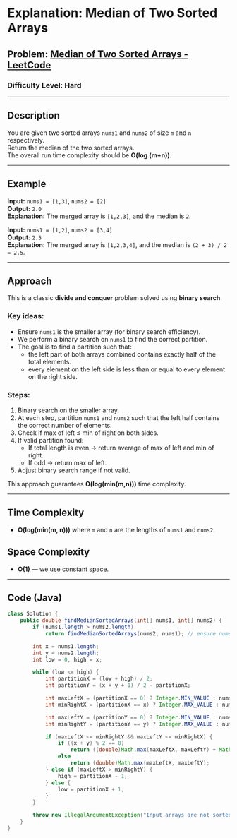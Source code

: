 # **Explanation: Median of Two Sorted Arrays**

## **Problem:** [Median of Two Sorted Arrays - LeetCode](https://leetcode.com/problems/median-of-two-sorted-arrays/)

### **Difficulty Level:** Hard

---

## **Description**  
You are given two sorted arrays `nums1` and `nums2` of size `m` and `n` respectively.  
Return the median of the two sorted arrays.  
The overall run time complexity should be **O(log (m+n))**.

---

## **Example**

**Input:** `nums1 = [1,3]`, `nums2 = [2]`  
**Output:** `2.0`  
**Explanation:** The merged array is `[1,2,3]`, and the median is `2`.

**Input:** `nums1 = [1,2]`, `nums2 = [3,4]`  
**Output:** `2.5`  
**Explanation:** The merged array is `[1,2,3,4]`, and the median is `(2 + 3) / 2 = 2.5`.

---

## **Approach**

This is a classic **divide and conquer** problem solved using **binary search**.

### Key ideas:
- Ensure `nums1` is the smaller array (for binary search efficiency).
- We perform a binary search on `nums1` to find the correct partition.
- The goal is to find a partition such that:
  - the left part of both arrays combined contains exactly half of the total elements.
  - every element on the left side is less than or equal to every element on the right side.

### Steps:
1. Binary search on the smaller array.
2. At each step, partition `nums1` and `nums2` such that the left half contains the correct number of elements.
3. Check if max of left ≤ min of right on both sides.
4. If valid partition found:
   - If total length is even → return average of max of left and min of right.
   - If odd → return max of left.
5. Adjust binary search range if not valid.

This approach guarantees **O(log(min(m,n)))** time complexity.

---

## **Time Complexity**
- **O(log(min(m, n)))** where `m` and `n` are the lengths of `nums1` and `nums2`.

## **Space Complexity**
- **O(1)** — we use constant space.

---

## **Code (Java)**

```java
class Solution {
    public double findMedianSortedArrays(int[] nums1, int[] nums2) {
        if (nums1.length > nums2.length)
            return findMedianSortedArrays(nums2, nums1); // ensure nums1 is smaller

        int x = nums1.length;
        int y = nums2.length;
        int low = 0, high = x;

        while (low <= high) {
            int partitionX = (low + high) / 2;
            int partitionY = (x + y + 1) / 2 - partitionX;

            int maxLeftX = (partitionX == 0) ? Integer.MIN_VALUE : nums1[partitionX - 1];
            int minRightX = (partitionX == x) ? Integer.MAX_VALUE : nums1[partitionX];

            int maxLeftY = (partitionY == 0) ? Integer.MIN_VALUE : nums2[partitionY - 1];
            int minRightY = (partitionY == y) ? Integer.MAX_VALUE : nums2[partitionY];

            if (maxLeftX <= minRightY && maxLeftY <= minRightX) {
                if ((x + y) % 2 == 0)
                    return ((double)Math.max(maxLeftX, maxLeftY) + Math.min(minRightX, minRightY)) / 2;
                else
                    return (double)Math.max(maxLeftX, maxLeftY);
            } else if (maxLeftX > minRightY) {
                high = partitionX - 1;
            } else {
                low = partitionX + 1;
            }
        }

        throw new IllegalArgumentException("Input arrays are not sorted properly.");
    }
}

